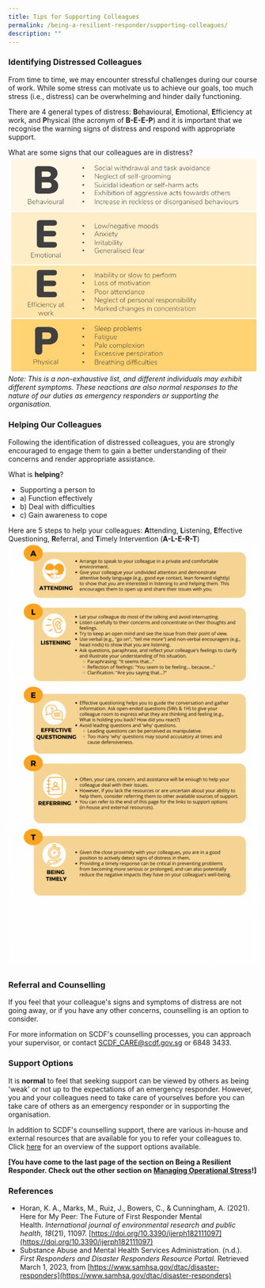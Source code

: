 ```yaml
---
title: Tips for Supporting Colleagues
permalink: /being-a-resilient-responder/supporting-colleagues/
description: ""
---
```

### Identifying Distressed Colleagues
From time to time, we may encounter stressful challenges during our course of work. While some stress can motivate us to achieve our goals, too much stress (i.e., distress) can be overwhelming and hinder daily functioning.

There are 4 general types of distress: **B**ehavioural, **E**motional, **E**fficiency at work, and **P**hysical (the acronym of **B-E-E-P**) and it is important that we recognise the warning signs of distress and respond with appropriate support.

What are some signs that our colleagues are in distress?
![](/images/BEEP.jpg)
*Note: This is a non-exhaustive list, and different individuals may exhibit different symptoms. These reactions are also normal responses to the nature of our duties as emergency responders or supporting the organisation.*

### Helping Our Colleagues
Following the identification of distressed colleagues, you are strongly encouraged to engage them to gain a better understanding of their concerns and render appropriate assistance.

What is **helping**?
* Supporting a person to
* a) Function effectively
* b) Deal with difficulties
* c) Gain awareness to cope

Here are 5 steps to help your colleagues: **A**ttending, **L**istening, **E**ffective Questioning, **R**eferral, and **T**imely Intervention (**A-L-E-R-T**)
![](/images/tips%20alert%201(1).png)![](/images/tips%20alert%201%20(2).png)![](/images/tips%20alert%201%20(3).png)

### Referral and Counselling
If you feel that your colleague's signs and symptoms of distress are not going away, or if you have any other concerns, counselling is an option to consider. 

For more information on SCDF's counselling processes, you can approach your supervisor, or contact SCDF_CARE@scdf.gov.sg or 6848 3433.

### Support Options
It is **normal** to feel that seeking support can be viewed by others as being 'weak' or not up to the expectations of an emergency responder. However, you and your colleagues need to take care of yourselves before you can take care of others as an emergency responder or in supporting the organisation.

In addition to SCDF's counselling support, there are various in-house and external resources that are available for you to refer your colleagues to. Click [here](/support-options/) for an overview of the support options available.

**[You have come to the last page of the section on Being a Resilient Responder. Check out the other section on [Managing Operational Stress](/managing-operational-stress/overview)!]**

### References
* Horan, K. A., Marks, M., Ruiz, J., Bowers, C., & Cunningham, A. (2021). Here for My Peer: The Future of First Responder Mental Health. _International journal of environmental research and public health_, _18_(21), 11097. [https://doi.org/10.3390/ijerph182111097](https://doi.org/10.3390/ijerph182111097)
* Substance Abuse and Mental Health Services Administration. (n.d.). _First Responders and Disaster Responders Resource Portal._ Retrieved March 1, 2023, from [https://www.samhsa.gov/dtac/disaster-responders](https://www.samhsa.gov/dtac/disaster-responders)